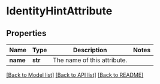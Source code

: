 # IdentityHintAttribute

## Properties
Name | Type | Description | Notes
------------ | ------------- | ------------- | -------------
**name** | **str** | The name of this attribute. | 

[[Back to Model list]](../README.md#documentation-for-models) [[Back to API list]](../README.md#documentation-for-api-endpoints) [[Back to README]](../README.md)


